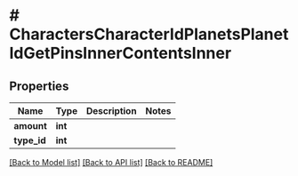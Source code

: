 # # CharactersCharacterIdPlanetsPlanetIdGetPinsInnerContentsInner

## Properties

Name | Type | Description | Notes
------------ | ------------- | ------------- | -------------
**amount** | **int** |  |
**type_id** | **int** |  |

[[Back to Model list]](../../README.md#models) [[Back to API list]](../../README.md#endpoints) [[Back to README]](../../README.md)
